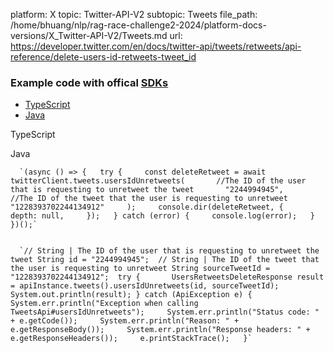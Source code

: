 platform: X
topic: Twitter-API-V2
subtopic: Tweets
file_path: /home/bhuang/nlp/rag-race-challenge2-2024/platform-docs-versions/X_Twitter-API-V2/Tweets.md
url: https://developer.twitter.com/en/docs/twitter-api/tweets/retweets/api-reference/delete-users-id-retweets-tweet_id


### Example code with offical [SDKs](https://developer.twitter.com/en/docs/twitter-api/tools-and-libraries/sdks/overview)

* [TypeScript](#tab0)
* [Java](#tab1)

TypeScript

Java

      `(async () => {   try {     const deleteRetweet = await twitterClient.tweets.usersIdUnretweets(       //The ID of the user that is requesting to unretweet the tweet       "2244994945",        //The ID of the tweet that the user is requesting to unretweet       "1228393702244134912"     );     console.dir(deleteRetweet, {       depth: null,     });   } catch (error) {     console.log(error);   } })();`
    

      `// String | The ID of the user that is requesting to unretweet the tweet String id = "2244994945";  // String | The ID of the tweet that the user is requesting to unretweet String sourceTweetId = "1228393702244134912";  try {       UsersRetweetsDeleteResponse result = apiInstance.tweets().usersIdUnretweets(id, sourceTweetId);     System.out.println(result); } catch (ApiException e) {     System.err.println("Exception when calling TweetsApi#usersIdUnretweets");     System.err.println("Status code: " + e.getCode());     System.err.println("Reason: " + e.getResponseBody());     System.err.println("Response headers: " + e.getResponseHeaders());     e.printStackTrace();   }`